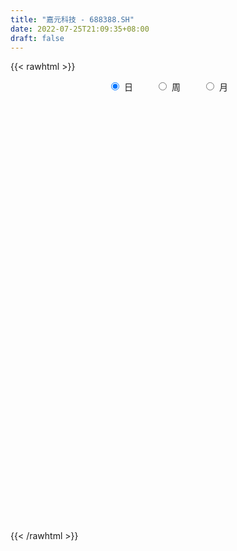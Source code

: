 ```yaml
---
title: "嘉元科技 - 688388.SH"
date: 2022-07-25T21:09:35+08:00
draft: false
---
```

{{< rawhtml >}}
    <div style="text-align: center">
        <label style="padding: 1rem;"><input style="margin-right: .5rem" type="radio" name="period" value="D" checked onclick="period_change(this)">日</label>
        <label style="padding: 1rem;"><input style="margin-right: .5rem" type="radio" name="period" value="W" onclick="period_change(this)">周</label>
        <label style="padding: 1rem;"><input style="margin-right: .5rem" type="radio" name="period" value="M" onclick="period_change(this)">月</label>
    </div>
    <div id="chart" style="height: 700px;"></div> 
    <script type="text/javascript">
        const D_v = [39361.08,65139.5,55563.34,34998.67,30542.73,52193.94,55466.53,33479.34,21598.64,22374.76,39537.9,29133.71,143620.43,72510.45,75821.01,32348.85,43080.06,49865.29,39565.42,35496.09,69505.57,42480.93,50038.88,76837.21,76340.82,42041.96,29733.45,42353.41,29624.84,31911.15,33880.09,43550.3,25407.52,28286.39,11893.88,14499.86,41205.84,19543.61,23544.76,24288.41,13873.17,51094.26,24906.3,26796.36,15778.4,18412.29,10771.87,16047.07,19395.87,17313.05,25339.5,33441.05,20455.1,25782.08,31589.84,21495.94,31027.07,22378.05,15532.29,17428.89,19634.17,14806.73,13762.8,60722.17,65047.19,24062.21,33047.36,30495.76,26846.99,23145.32,27458.49,42127.56,37731.8,29698.43,36897.33,30289.31,25961.93,37892.36,73488.43,73274.27,41538.86,33204.89,63304.05,68922.62,51484.72,25870.18,50469.38,47084.44,34349.16,52233.56,46258.42,26363.78,18688.09,27986.76,44404.88,25332.98,21499.61,37334.48,28545.6,33762.54,21518.52,34814.43,33300.99,29715.48,29733.23,37623.27,34037.58,40415.31,56241.47,50934.57,47287.36,33197.43,32594.19,72608.94,73557.43,49076.78,48899.13,40198.5,57929.76,51486.23,72360.06,59788.79,47394.3,50294.45,52377.44,41450.12,42696.05,53398.39,59831.25,43923.1,61643.59,51725.63,53321.08,43887.32,36851.31,37346.76,50112.65,47177.54,46178.75,34626.16,29761.33,31541.2,37330.6,29757.61,37707.27,25513.01,50527.93,43589.67,32019.51,33332.87,18891.95,27164.97,31490.62,29608.42,19477.69,30201.88,20176.44,19898.49,20321.7,23925.2,28074.98,25850.7,16743.46,15242.14,21181.98,15189.83,15889.55,11731.58,15995.42,16966.38,24339.27,23580.96,17292.04,14219.45,13084.13,16094.32,9199.97,18963.39,15877.19,12561.77,15530.25,24745.74,23284.11,22755.82,19179.09,15561.94,13205.56,18474.16,15908.9,15155.8,15826.35,46934.65,31348.15,42564.6,40185.6,28604.58,18428.38,48931.77,29019.33,18472.71,13502.02,17901.0,21995.53,20365.02,29494.19,35294.97,25378.09,20171.33,18624.07,35623.54,26619.47,41057.21,32885.42,26735.91,46497.76,18150.69,20198.15,18178.33,72647.46,78640.54,49646.66,40133.75,39703.26,82256.61,59587.82,63879.98,37643.1,36603.1,44641.62,48995.31,48791.48,45977.69,50974.51,44059.67,29734.69,40455.13,37339.12,42938.98,48721.85,47661.02,71131.84,89623.23,118146.11,122130.71,92810.59,83928.27,93949.54,74270.12,75776.5,53393.52,53149.65,49865.22,57047.25,131492.41,53272.37,61426.43,69116.48,46206.65,58166.96,63219.92,62740.17,63885.49,63128.42,58584.08,49027.47,105964.4,94159.6,70318.27,75868.23,62143.41,109602.81,76698.04,65841.24,70759.91,49135.0,32252.72,62475.92,65041.12,47095.59,51996.9,33107.02,36731.19,37708.63,59775.17,44516.39,46150.16,49904.09,38874.71,64281.75,87676.17,63415.23,52821.67,45499.38,50966.2,74930.95,59613.48,64787.89,38287.49,95324.57,61087.12,44265.22,59855.48,41795.25,37632.28,52021.7,56997.24,50255.29,79397.14,44899.88,27726.56,32877.82,55955.31,36475.75,54638.8,43010.52,26074.67,48720.57,37689.81,47835.75,52421.61,44282.65,43827.26,84937.98,43472.58,91056.67,109176.85,75033.91,63070.85,60845.86,42950.11,35518.27,49001.55,49221.53,61648.99,61460.76,56925.95,56655.16,41925.05,49938.22,25764.73,41392.46,64544.71,43060.97,52341.15,49238.88,33601.03,40956.48,43780.0,47964.82,84258.43,50967.93,48484.81,53705.43,41591.97,29941.49,36651.27,54924.39,30961.66,28548.05,31059.53,76590.16,46597.98,34386.08,30709.66,20489.29,26118.41,44715.27,42989.64,37170.91,42266.44,36482.9,36980.55,80492.51,73774.45,39022.96,47371.29,22399.32,32777.17,70253.58,42483.12,56875.83,30849.29,31389.08,27241.94,26379.89,30165.85,29618.97,28998.06,39948.96,27140.95,27567.33,42119.98,25270.11,36669.43,21657.61,24105.93,30680.36,31006.84,28624.36,36814.57,32993.51,27445.81,33033.03,60181.45,46114.71,39282.02,41397.33,37478.82,39465.12,33968.3,32522.51,36864.67,52172.54,51706.1,37695.09,33585.31,27035.74,19599.8,24947.17,30207.46,31672.52,38806.23,51030.26,34516.91,37355.38,32516.06,28555.78,35222.41,35894.37,26665.18,29716.72,33867.32,42174.75,38375.11,21685.0,22327.69,23207.68,17561.2,48994.02,45220.74,46745.38,41319.95,48367.66,49377.32,35299.49,34540.52,36279.25,65742.48,53691.93,34662.9,27996.51,34302.1,40579.48,32999.81,33327.31,23973.1,43543.01,28254.29,30022.91,28868.07,27422.94,41847.29,35000.54,68569.25,100551.35,68884.42,59211.34,37632.2,53335.32,57144.07,44288.33,42728.68,33254.3,68090.56,92863.82,56113.15,54578.45,57589.2,90517.77,61503.45,45383.12,63324.73,55955.9,41314.14,57223.85,46180.46,43925.75,69320.18,71466.89,47948.42,63789.53,41984.7,59056.13,42213.4,38302.95,38444.9,29419.34,97960.39,49759.41,41694.93]
const D_histogram = [0.0,0.1276353276,0.4527326889,0.7431225566,0.7772237629,0.6835051779,0.5781206777,0.2277620376,-0.1823513644,-0.6418268174,-1.0818032433,-1.3091677181,-1.3653941024,-1.387428861,-1.7085475503,-1.7783928574,-1.6243179022,-1.2889582382,-1.0684043156,-0.8778809682,-0.4601725818,-0.2214983483,-0.0330176216,0.2769326129,0.6231639339,0.8302518119,0.7350770807,0.8277353391,0.9394823653,0.9830806672,0.9424242891,0.9102069661,0.7858905698,0.4668987124,0.2936257431,0.1735136782,-0.121804512,-0.390564438,-0.4828330468,-0.5255515172,-0.5714281313,-0.2103347153,-0.0510374373,-0.0800632088,-0.0397127583,0.0261422243,0.0680950746,-0.0693847748,-0.1868818803,-0.0759469177,-0.0061669146,0.185421893,0.2922823969,0.3767831117,0.3813539312,0.2785579039,0.0787587265,0.057559563,0.0025029066,0.0101539189,-0.1124321476,-0.080860459,-0.0173159061,0.1886977726,0.5270236955,0.7264034014,0.7959543977,0.7773948015,0.686217685,0.5910315382,0.5193115258,0.546562307,0.6255136877,0.5692087023,0.4036166634,0.2640783238,0.2892580942,0.2191423374,-0.1647118808,-0.5268788464,-0.5904231032,-0.5438062525,-0.183648836,0.0769614213,0.2913347186,0.392711812,0.5300129143,0.7216300603,0.8028610813,0.6882006858,0.6970704302,0.6651645938,0.5702055037,0.6404297954,0.7873488826,0.8611616014,0.6739985813,0.2957983479,-0.0151481569,-0.3148315436,-0.4391419231,-0.5462081825,-0.7306969715,-0.7813447498,-0.7436676924,-0.5953890962,-0.4773773842,-0.3170643278,-0.1934401973,-0.010145114,0.2852043744,0.40427288,0.5416203171,1.150411845,1.6914985477,1.745667143,1.7724533465,1.6668664589,1.9261320656,2.237831165,1.7613189824,1.5099016344,1.3020940343,1.7364520443,1.6288815221,1.6730486504,1.5675154055,1.3733032925,0.5223775306,-0.0349581194,-0.9801434359,-1.8741361658,-2.3485871741,-2.279687906,-2.3893952915,-2.0618700036,-2.0062814142,-1.9605728207,-1.9451496374,-1.9042405769,-1.6543470186,-1.6318778886,-1.6811275731,-1.6144770951,-1.3901193561,-1.215267285,-1.4275613999,-1.769849532,-1.9291311186,-1.7561063631,-1.4704872348,-1.0997519815,-0.4826354736,0.1121535149,0.4221963653,0.2627728456,0.1091401322,0.1743493198,0.3078146034,0.4023349532,0.3191546538,-0.0128089761,-0.1022824486,-0.1994938913,-0.4944776067,-0.6626197769,-0.5877731956,-0.5527483615,-0.4060512841,-0.2644097386,0.1576110272,0.4527262591,0.4762987025,0.412229592,0.3849922369,0.2301428013,0.1764855526,0.2952396604,0.3147722042,0.3507834928,0.4652736683,0.7322952311,0.8629118718,1.0096232172,1.1060144708,1.0356569186,0.9667732014,0.7304657964,0.5454474863,0.4916530502,0.4516071824,0.65801215,0.7417245896,0.3569981554,-0.0620279494,-0.2730376007,-0.443452872,-0.1419673828,0.0575477594,0.1570327216,0.125706319,0.0437398607,0.1231306068,0.0305421241,-0.4069245235,-0.9179930811,-1.2874045568,-1.5616831184,-1.6154451185,-1.5110896815,-1.4570745069,-1.1871478717,-1.0166981895,-1.0026469267,-0.6147383362,-0.2896819261,-0.112935408,0.0154522388,0.5892255089,1.46242906,1.9911020503,2.2052075533,2.2122801377,2.2922210929,2.2412171797,2.080816193,1.930817967,1.7154975768,1.2560137136,1.0406031497,0.2302159411,-0.2595556264,-0.1506865032,0.0829755238,0.1628844943,0.1048495756,-0.1332072599,-0.3679307908,-0.5178606334,-0.7281334701,-0.401950272,-0.2432767118,0.4701743625,0.976592428,0.8764730908,0.9986864852,1.2030694673,1.335732241,1.7261499245,1.7482869095,1.1936612058,0.9184497257,0.1567888457,-0.8338228572,-1.5733202223,-1.5106336501,-1.7044270203,-1.8202951703,-2.0123919284,-2.3658841278,-2.5706983595,-2.403437681,-2.319602547,-1.9916890775,-1.8999665559,-1.1762717543,-0.6328990762,-0.0994027661,-0.0931475126,0.096259846,0.9953064064,1.5941305241,1.9123204377,1.7891540105,1.4421486775,1.070581008,1.3758471457,1.6675573372,1.6630059289,1.8514795611,1.7754187501,1.7274992678,1.5030635787,0.8259714803,0.5037662974,0.024070185,0.1255226419,-0.23890085,0.2092221087,0.6487165175,0.2765187574,0.1936627256,-0.0032423062,-0.2753414507,-0.1827334937,0.0568082602,-0.4845034889,-0.6650631916,0.3876642833,1.0117959236,1.4490542235,1.1386061672,0.7592862048,0.2975167809,0.9154728909,1.4985938065,1.7763698712,0.7694620536,0.5087225553,0.2514578689,0.02332413,0.5133095077,0.5911690367,0.8647743284,1.2370973152,1.2788148094,2.001022725,2.4500068481,3.0202600662,2.5499501323,2.0021297973,1.4426453656,0.1245919767,-0.6696456339,-1.8371562936,-3.3761773512,-4.1304957255,-4.0083398975,-3.9435535022,-3.9550819274,-3.6946703867,-3.7987290555,-3.8912030615,-3.6729673525,-3.3147459621,-2.4722129675,-1.4476181034,-0.9368717854,-0.4390682453,-0.3203636842,0.1212991437,1.0769995309,1.4771722153,1.429501567,1.5260360625,1.2455679029,0.6589788764,0.0188954461,-0.0493998079,0.1467424064,0.1291462512,-0.3485353428,-1.204264307,-1.879838277,-2.2419748386,-2.4614187435,-2.9093547073,-2.9681475016,-2.8765704876,-2.8651256753,-3.1883463001,-3.0314998583,-2.504231821,-2.1387802948,-1.7505507525,-1.229750895,-0.7333198334,-0.8649138737,-0.5816368626,-0.7780959091,-0.6683914498,-0.4986524539,0.3608282016,1.1325825279,1.7578122445,2.4343870018,2.6209430234,2.2229591389,1.4565244192,1.1680099147,1.0945059694,0.8667547047,0.7928803893,0.6528690709,0.304948272,0.0982516849,-0.4905020461,-0.5662389719,-0.9992914312,-1.184599785,-1.3164464387,-0.768610159,-0.538400814,-0.0573511754,0.049121347,-0.1027461792,-0.2838964726,0.085785353,0.2469893791,0.7567151672,1.050561927,1.1836433985,0.8986850488,0.201862098,-0.4764484873,-1.0860901438,-1.6214484871,-1.9508521831,-1.8027067847,-1.6320397598,-1.6267057367,-1.6169102943,-1.1691011643,-0.6098772076,-0.3878229293,0.0812032303,0.2507614982,0.491831397,0.5527286678,0.448381862,0.2181079306,0.1751120229,0.7491309309,0.8395202287,1.0572790606,0.9268689801,0.6250768187,0.4019309721,0.0097552908,-0.1851165024,-0.5366931687,-0.7383687149,-0.8210705534,-0.4573200102,-0.3059330852,-0.3063774109,-0.3738234392,-0.4769626553,-0.8761393916,-1.2503203757,-1.0585975083,-0.8688973629,-0.4950615014,-0.2444526287,0.0178098659,0.1351034689,0.4014129088,0.9498256538,1.3397314818,1.6521057594,1.7764050729,1.8922350885,2.0593804721,2.1373817004,2.1205543186,2.021193849,1.5771439157,1.2698607107,1.0225854903,0.7993032964,0.6922017736,0.6555750492,0.6960934169,1.0314194985,1.4173625646,1.5837400869,1.5057165889,1.1947552978,1.215963719,1.2142955899,0.9824577057,0.7222053054,0.5161286496,0.5955037641,0.8099856716,0.7348523051,0.6272380606,0.6343033559,0.792479918,0.8214828221,0.7386878787,0.2547104572,-0.0455824314,-0.3623184758,-0.3381647661,-0.3950428242,-0.4835117609,-0.2471697445,-0.3851312826,-0.6717315234,-1.0662112086,-1.1273976817,-0.8851988103,-0.8732322022,-0.8025439353,-0.8417926029,-0.7889800626,-0.6085980093,-0.5369306527,-0.6399595015]
const D_fast = [0.0,0.1595441595,0.597824693,1.0739951999,1.3024023469,1.3795600564,1.4187057256,1.1252875949,0.6695863518,0.0496541944,-0.6607730422,-1.2154294465,-1.6130043565,-1.9818963303,-2.7301519072,-3.2445954286,-3.496599949,-3.4834798445,-3.5300270009,-3.5589738955,-3.2563086545,-3.0730090082,-2.8927826868,-2.513599299,-2.0115769947,-1.5969261637,-1.5083316247,-1.2087395315,-0.8621219139,-0.5727534453,-0.3778037512,-0.1824693326,-0.1103130864,-0.3125802658,-0.4124467993,-0.4891804446,-0.8149497628,-1.1813507983,-1.3943276688,-1.5684340185,-1.7571676654,-1.4486579282,-1.3021200096,-1.3511615832,-1.3207393223,-1.2483487837,-1.1893721648,-1.3441982079,-1.5084157834,-1.4164675502,-1.3482292758,-1.110284995,-0.9303538918,-0.7516573991,-0.6517480968,-0.6849046481,-0.8650141438,-0.8718234166,-0.9262543464,-0.9160648544,-1.0667589578,-1.055402384,-0.9961868075,-0.7429986857,-0.2729168389,0.1080637173,0.376603313,0.5523924172,0.632769722,0.6853414597,0.7434493287,0.9073406867,1.1426704893,1.2286676795,1.1639798065,1.0904610478,1.1879553418,1.1726251693,0.747592981,0.2537063037,0.0425562711,-0.0467784413,0.2674667662,0.5473173788,0.8345243558,1.0340794021,1.303883733,1.6759083941,1.9578546854,2.0152444613,2.1983818133,2.3327671253,2.3803594112,2.6106911518,2.9544474596,3.2435505788,3.224887204,2.9206365576,2.6059030135,2.2275117409,1.9934158807,1.7497975756,1.3826345437,1.136650578,0.9884107123,0.9878420345,0.9865094005,1.0675563749,1.1428204561,1.3235792609,1.6902298429,1.9103665684,2.1831190849,3.079513574,4.0434749136,4.5340602946,5.0039598348,5.3150895619,6.055888185,6.9270450756,6.8908626386,7.0169206992,7.1346366077,8.0031076288,8.3027574871,8.765186778,9.0515323845,9.2006460946,8.4803147154,7.9142395355,6.72401836,5.3614915887,4.2998937869,3.7988710784,3.0918148701,2.9038726571,2.4578908929,2.0134562812,1.5425920551,1.1074409714,0.9437477751,0.558247433,0.0887158551,-0.2482529407,-0.3714250406,-0.5003897908,-1.0695742556,-1.8543247707,-2.495889137,-2.7618909723,-2.8438936526,-2.7480963948,-2.2516387552,-1.628811388,-1.2132194462,-1.3069497546,-1.4332974349,-1.3245009174,-1.1140819829,-0.9189778949,-0.9223695308,-1.2575354047,-1.3725794894,-1.5196644048,-1.938267522,-2.2720646364,-2.344161354,-2.4473236103,-2.4021393539,-2.3266002431,-1.8651767204,-1.4568799238,-1.3142328048,-1.2752445172,-1.2062338131,-1.3035475484,-1.3130834089,-1.1205193861,-1.0222937912,-0.8985866295,-0.6677780369,-0.2176826662,0.1286619423,0.5277790921,0.9006739634,1.0892306408,1.262040224,1.2083492682,1.1596928296,1.228811656,1.3016675838,1.6725755889,1.941719176,1.6462422806,1.2117091885,0.9324401369,0.6511616477,0.9171552912,1.1310573732,1.2698005159,1.269900693,1.1988691999,1.3090425976,1.224089646,0.6848918675,-0.0556749604,-0.7469375752,-1.4116369165,-1.8692601962,-2.1426771795,-2.4529306316,-2.4797909644,-2.5635158295,-2.8001262984,-2.565902292,-2.3132663635,-2.1647536974,-2.0325029909,-1.3114233435,-0.0726125275,0.9538359754,1.7192433668,2.2793859855,2.9323822141,3.4416825958,3.8014856573,4.1341919231,4.347745927,4.2022654922,4.2470057158,3.4941724924,2.9395120184,3.0107095157,3.2651154237,3.3857455178,3.3539229929,3.0825643425,2.7558581139,2.476463113,2.0841569087,2.3098525389,2.4077069211,3.238701586,3.9892677585,4.1082666941,4.4801517098,4.9853020587,5.4518978927,6.2738530573,6.7330617696,6.4768513674,6.4312523187,5.7087886501,4.5097212329,3.3768938122,3.0619219719,2.4420218466,1.8710799041,1.1758851638,0.2309219324,-0.6165668891,-1.0501656309,-1.5462311336,-1.7162399334,-2.0995090508,-1.6698821878,-1.2847342787,-0.7760886602,-0.7931202849,-0.5796479648,0.5682251973,1.5655819459,2.361851969,2.6859740444,2.6995058808,2.5955834633,3.2448113874,3.9534109132,4.3646109872,5.0159545096,5.3837483861,5.7677037208,5.9190339264,5.448434698,5.2521710894,4.7784925233,4.9113256407,4.4871769363,4.9876054221,5.5892789603,5.2862108896,5.2517705391,5.0540549308,4.7131204236,4.7600450072,5.0137888261,4.3513512048,4.0045257042,5.1541692499,6.0312498712,6.8307717269,6.8049752124,6.6154768012,6.2280865725,7.0749109053,8.0326802725,8.754548805,7.9400065007,7.8064476413,7.6120474221,7.3897447157,8.0080574703,8.2337092585,8.7235081323,9.4051054479,9.7665266444,10.9889902412,12.0504760764,13.3757943111,13.5429719102,13.4956840245,13.2968609343,12.0099555396,11.0483065205,9.4215067874,7.038441392,5.2514990863,4.3715699399,3.4504679597,2.4501690527,1.7869129967,0.733172064,-0.3321027074,-1.0321088365,-1.5025739366,-1.2780941839,-0.6154038456,-0.338875474,0.0491610048,0.0877746448,0.5597622586,1.7847125286,2.5541782668,2.8638830103,3.3419265214,3.3728503376,2.9510060302,2.3156464613,2.2350012554,2.4678290712,2.4825194788,1.9177040491,0.7609090082,-0.3846245311,-1.3072548023,-2.142053393,-3.3173280337,-4.1181577034,-4.7457233113,-5.4505599178,-6.5708671177,-7.1718956404,-7.2706855583,-7.4399291059,-7.4893372516,-7.275975118,-6.9628740147,-7.3106965234,-7.172828728,-7.5638117517,-7.6212051549,-7.5761292725,-6.6264415666,-5.5715416082,-4.5068588305,-3.2216873229,-2.3798955453,-2.2221396451,-2.62444326,-2.6209552859,-2.4208327388,-2.4318953273,-2.3075495454,-2.2843435961,-2.556027327,-2.7381609928,-3.4495402353,-3.6668369041,-4.3497122213,-4.8311705213,-5.2921287846,-4.9364450447,-4.8408359032,-4.3741240584,-4.2553711993,-4.4329252704,-4.6850496819,-4.293921518,-4.0709701472,-3.3720655672,-2.8155783257,-2.3865860046,-2.446873092,-3.0932305184,-3.8906532255,-4.771817418,-5.7125378831,-6.5296546248,-6.8321859226,-7.0695288376,-7.4708712487,-7.8653033799,-7.709769541,-7.3030148861,-7.1779163402,-6.688589373,-6.4563407306,-6.0923129825,-5.8932335447,-5.885484885,-6.0612318338,-6.0604497358,-5.299148095,-4.9988787401,-4.516800143,-4.4154929784,-4.5610159352,-4.6836790389,-5.0734158974,-5.3145668162,-5.8003167746,-6.1865844996,-6.4745539765,-6.2251334358,-6.1502297822,-6.2272684606,-6.3881703487,-6.6105502285,-7.2287618127,-7.9155228908,-7.9884494005,-8.0159735958,-7.7659031096,-7.576407394,-7.3096924329,-7.1586229628,-6.7919602957,-6.0060911372,-5.2812524388,-4.5558517213,-3.9874511396,-3.3985623518,-2.7165718502,-2.1042251969,-1.5909139989,-1.1849760063,-1.2347399607,-1.2245579881,-1.2161868359,-1.2396432057,-1.1736942851,-1.0464272472,-0.8318855253,-0.238704569,0.5015791382,1.0638916822,1.3622973314,1.3500248647,1.6752242158,1.9771299841,1.9909065263,1.9112054523,1.834160959,2.0624120145,2.4793903399,2.5879700497,2.6371653203,2.8028064546,3.1591029963,3.3934766058,3.4953536321,3.0750538249,2.7633653284,2.3560496651,2.2956621833,2.1400234192,1.9306765422,2.1052261225,1.8709817637,1.416448642,0.7554161548,0.4123802613,0.43327943,0.2269379876,0.0969902707,-0.1527065476,-0.297139023,-0.2689064721,-0.3314717786,-0.5944905028]
const D_slow = [0.0,0.0319088319,0.1450920041,0.3308726433,0.525178584,0.6960548785,0.8405850479,0.8975255573,0.8519377162,0.6914810119,0.421030201,0.0937382715,-0.2476102541,-0.5944674693,-1.0216043569,-1.4662025712,-1.8722820468,-2.1945216063,-2.4616226853,-2.6810929273,-2.7961360728,-2.8515106598,-2.8597650652,-2.790531912,-2.6347409285,-2.4271779756,-2.2434087054,-2.0364748706,-1.8016042793,-1.5558341125,-1.3202280402,-1.0926762987,-0.8962036562,-0.7794789781,-0.7060725424,-0.6626941228,-0.6931452508,-0.7907863603,-0.911494622,-1.0428825013,-1.1857395341,-1.2383232129,-1.2510825723,-1.2710983745,-1.281026564,-1.274491008,-1.2574672393,-1.274813433,-1.3215339031,-1.3405206325,-1.3420623612,-1.2957068879,-1.2226362887,-1.1284405108,-1.033102028,-0.963462552,-0.9437728704,-0.9293829796,-0.928757253,-0.9262187733,-0.9543268102,-0.9745419249,-0.9788709015,-0.9316964583,-0.7999405344,-0.6183396841,-0.4193510847,-0.2250023843,-0.053447963,0.0943099215,0.224137803,0.3607783797,0.5171568016,0.6594589772,0.7603631431,0.826382724,0.8986972476,0.9534828319,0.9123048617,0.7805851501,0.6329793743,0.4970278112,0.4511156022,0.4703559575,0.5431896372,0.6413675902,0.7738708187,0.9542783338,1.1549936041,1.3270437756,1.5013113831,1.6676025316,1.8101539075,1.9702613563,2.167098577,2.3823889773,2.5508886227,2.6248382097,2.6210511704,2.5423432845,2.4325578037,2.2960057581,2.1133315152,1.9179953278,1.7320784047,1.5832311307,1.4638867846,1.3846207027,1.3362606534,1.3337243749,1.4050254685,1.5060936885,1.6414987677,1.929101729,2.3519763659,2.7883931516,3.2315064883,3.648223103,4.1297561194,4.6892139106,5.1295436562,5.5070190648,5.8325425734,6.2666555845,6.673875965,7.0921381276,7.484016979,7.8273428021,7.9579371848,7.9491976549,7.7041617959,7.2356277545,6.648480961,6.0785589845,5.4812101616,4.9657426607,4.4641723071,3.9740291019,3.4877416926,3.0116815483,2.5980947937,2.1901253216,1.7698434283,1.3662241545,1.0186943155,0.7148774942,0.3579871443,-0.0844752387,-0.5667580184,-1.0057846092,-1.3734064179,-1.6483444132,-1.7690032816,-1.7409649029,-1.6354158116,-1.5697226002,-1.5424375671,-1.4988502372,-1.4218965863,-1.321312848,-1.2415241846,-1.2447264286,-1.2702970408,-1.3201705136,-1.4437899153,-1.6094448595,-1.7563881584,-1.8945752488,-1.9960880698,-2.0621905045,-2.0227877477,-1.9096061829,-1.7905315073,-1.6874741093,-1.59122605,-1.5336903497,-1.4895689615,-1.4157590465,-1.3370659954,-1.2493701222,-1.1330517051,-0.9499778974,-0.7342499294,-0.4818441251,-0.2053405074,0.0535737222,0.2952670226,0.4778834717,0.6142453433,0.7371586058,0.8500604014,1.0145634389,1.1999945863,1.2892441252,1.2737371378,1.2054777377,1.0946145197,1.059122674,1.0735096138,1.1127677942,1.144194374,1.1551293392,1.1859119909,1.1935475219,1.091816391,0.8623181207,0.5404669815,0.1500462019,-0.2538150777,-0.6315874981,-0.9958561248,-1.2926430927,-1.5468176401,-1.7974793717,-1.9511639558,-2.0235844373,-2.0518182893,-2.0479552296,-1.9006488524,-1.5350415874,-1.0372660749,-0.4859641865,0.0671058479,0.6401611211,1.2004654161,1.7206694643,2.2033739561,2.6322483503,2.9462517787,3.2064025661,3.2639565514,3.1990676448,3.161396019,3.1821398999,3.2228610235,3.2490734174,3.2157716024,3.1237889047,2.9943237464,2.8122903788,2.7118028109,2.6509836329,2.7685272235,3.0126753305,3.2317936032,3.4814652245,3.7822325914,4.1161656516,4.5477031328,4.9847748601,5.2831901616,5.512802593,5.5519998044,5.3435440901,4.9502140345,4.572555622,4.1464488669,3.6913750744,3.1882770923,2.5968060603,1.9541314704,1.3532720502,0.7733714134,0.275449144,-0.1995424949,-0.4936104335,-0.6518352026,-0.6766858941,-0.6999727722,-0.6759078108,-0.4270812091,-0.0285485781,0.4495315313,0.8968200339,1.2573572033,1.5250024553,1.8689642417,2.285853576,2.7016050582,3.1644749485,3.608329636,4.040204453,4.4159703477,4.6224632177,4.7484047921,4.7544223383,4.7858029988,4.7260777863,4.7783833135,4.9405624428,5.0096921322,5.0581078136,5.057297237,4.9884618743,4.9427785009,4.9569805659,4.8358546937,4.6695888958,4.7665049666,5.0194539475,5.3817175034,5.6663690452,5.8561905964,5.9305697916,6.1594380144,6.534086466,6.9781789338,7.1705444472,7.297725086,7.3605895532,7.3664205857,7.4947479626,7.6425402218,7.8587338039,8.1680081327,8.487711835,8.9879675163,9.6004692283,10.3555342449,10.993021778,11.4935542273,11.8542155687,11.8853635629,11.7179521544,11.258663081,10.4146187432,9.3819948118,8.3799098374,7.3940214619,6.4052509801,5.4815833834,4.5319011195,3.5591003541,2.640858516,1.8121720255,1.1941187836,0.8322142578,0.5979963114,0.4882292501,0.408138329,0.438463115,0.7077129977,1.0770060515,1.4343814433,1.8158904589,2.1272824346,2.2920271537,2.2967510152,2.2844010633,2.3210866649,2.3533732277,2.266239392,1.9651733152,1.4952137459,0.9347200363,0.3193653504,-0.4079733264,-1.1500102018,-1.8691528237,-2.5854342425,-3.3825208176,-4.1403957821,-4.7664537374,-5.3011488111,-5.7387864992,-6.0462242229,-6.2295541813,-6.4457826497,-6.5911918654,-6.7857158426,-6.9528137051,-7.0774768186,-6.9872697682,-6.7041241362,-6.2646710751,-5.6560743246,-5.0008385688,-4.445098784,-4.0809676792,-3.7889652006,-3.5153387082,-3.298650032,-3.1004299347,-2.937212667,-2.860975599,-2.8364126778,-2.9590381893,-3.1005979322,-3.35042079,-3.6465707363,-3.975682346,-4.1678348857,-4.3024350892,-4.3167728831,-4.3044925463,-4.3301790911,-4.4011532093,-4.379706871,-4.3179595262,-4.1287807344,-3.8661402527,-3.5702294031,-3.3455581409,-3.2950926164,-3.4142047382,-3.6857272742,-4.0910893959,-4.5788024417,-5.0294791379,-5.4374890778,-5.844165512,-6.2483930856,-6.5406683766,-6.6931376785,-6.7900934109,-6.7697926033,-6.7071022288,-6.5841443795,-6.4459622125,-6.333866747,-6.2793397644,-6.2355617587,-6.0482790259,-5.8383989688,-5.5740792036,-5.3423619586,-5.1860927539,-5.0856100109,-5.0831711882,-5.1294503138,-5.263623606,-5.4482157847,-5.653483423,-5.7678134256,-5.8442966969,-5.9208910496,-6.0143469094,-6.1335875733,-6.3526224211,-6.6652025151,-6.9298518921,-7.1470762329,-7.2708416082,-7.3319547654,-7.3275022989,-7.2937264317,-7.1933732045,-6.955916791,-6.6209839206,-6.2079574807,-5.7638562125,-5.2907974404,-4.7759523223,-4.2416068972,-3.7114683176,-3.2061698553,-2.8118838764,-2.4944186987,-2.2387723262,-2.0389465021,-1.8658960587,-1.7020022964,-1.5279789422,-1.2701240675,-0.9157834264,-0.5198484047,-0.1434192575,0.155269567,0.4592604967,0.7628343942,1.0084488206,1.189000147,1.3180323094,1.4669082504,1.6694046683,1.8531177446,2.0099272597,2.1685030987,2.3666230782,2.5719937837,2.7566657534,2.8203433677,2.8089477599,2.7183681409,2.6338269494,2.5350662433,2.4141883031,2.352395867,2.2561130463,2.0881801655,1.8216273633,1.5397779429,1.3184782403,1.1001701898,0.899534206,0.6890860552,0.4918410396,0.3396915373,0.2054588741,0.0454689987]
const D_data = [['2020-07-06', 58.1, 61.25, 57.2, 61.59],['2020-07-07', 64.0, 63.25, 63.0, 68.01],['2020-07-08', 64.34, 67.2, 64.0, 68.55],['2020-07-09', 67.44, 68.95, 66.16, 69.8],['2020-07-10', 67.55, 67.29, 67.09, 69.36],['2020-07-13', 63.96, 66.2, 62.8, 66.88],['2020-07-14', 66.39, 66.13, 63.3, 69.88],['2020-07-15', 65.1, 62.27, 62.0, 66.43],['2020-07-16', 62.99, 59.6, 59.58, 62.99],['2020-07-17', 59.61, 56.4, 56.3, 60.4],['2020-07-20', 57.0, 53.59, 52.43, 57.88],['2020-07-21', 53.56, 53.52, 53.05, 54.36],['2020-07-22', 50.01, 53.81, 49.77, 54.26],['2020-07-23', 52.0, 52.86, 50.71, 53.5],['2020-07-24', 49.1, 46.82, 46.76, 51.0],['2020-07-27', 47.52, 47.33, 46.46, 48.45],['2020-07-28', 48.18, 48.76, 47.5, 48.99],['2020-07-29', 48.69, 50.9, 48.27, 50.9],['2020-07-30', 50.8, 49.69, 49.3, 51.5],['2020-07-31', 49.96, 49.28, 48.98, 50.26],['2020-08-03', 49.61, 52.85, 49.49, 53.5],['2020-08-04', 53.0, 51.71, 51.28, 54.19],['2020-08-05', 50.01, 51.73, 49.98, 52.95],['2020-08-06', 51.9, 54.3, 51.88, 54.52],['2020-08-07', 55.17, 56.51, 54.52, 58.88],['2020-08-10', 56.31, 56.49, 54.39, 58.6],['2020-08-11', 56.78, 53.3, 53.3, 56.78],['2020-08-12', 54.5, 55.97, 53.76, 56.25],['2020-08-13', 56.0, 57.2, 55.98, 58.14],['2020-08-14', 56.8, 57.3, 54.68, 57.46],['2020-08-17', 57.48, 56.82, 55.61, 57.99],['2020-08-18', 56.88, 57.3, 56.0, 58.12],['2020-08-19', 57.6, 56.26, 55.9, 58.39],['2020-08-20', 55.6, 53.0, 52.83, 55.9],['2020-08-21', 53.51, 53.69, 52.89, 54.5],['2020-08-24', 53.79, 53.65, 53.3, 54.5],['2020-08-25', 53.6, 50.25, 49.88, 54.18],['2020-08-26', 49.5, 48.74, 48.14, 50.78],['2020-08-27', 49.0, 49.5, 47.58, 49.55],['2020-08-28', 48.97, 49.21, 47.72, 49.35],['2020-08-31', 49.01, 48.33, 48.33, 49.93],['2020-09-01', 49.0, 53.8, 48.37, 54.59],['2020-09-02', 53.8, 52.4, 52.0, 54.51],['2020-09-03', 52.55, 50.16, 49.88, 53.12],['2020-09-04', 50.1, 50.83, 49.5, 51.36],['2020-09-07', 51.02, 51.25, 50.48, 52.85],['2020-09-08', 50.93, 51.1, 50.93, 52.42],['2020-09-09', 50.92, 48.41, 48.18, 51.16],['2020-09-10', 48.68, 47.68, 46.76, 49.6],['2020-09-11', 47.6, 50.23, 47.18, 50.48],['2020-09-14', 50.95, 49.98, 49.28, 51.75],['2020-09-15', 50.27, 52.1, 49.5, 52.68],['2020-09-16', 51.8, 51.86, 50.64, 52.88],['2020-09-17', 51.71, 52.2, 50.57, 53.1],['2020-09-18', 51.85, 51.59, 50.51, 52.9],['2020-09-21', 51.6, 50.1, 49.87, 51.62],['2020-09-22', 50.01, 48.07, 47.68, 50.34],['2020-09-23', 48.48, 49.63, 47.85, 50.68],['2020-09-24', 49.23, 48.89, 48.5, 50.22],['2020-09-25', 49.75, 49.42, 48.9, 51.0],['2020-09-28', 49.62, 47.3, 47.2, 49.9],['2020-09-29', 48.0, 48.77, 47.31, 49.48],['2020-09-30', 49.48, 49.25, 48.77, 50.0],['2020-10-09', 50.88, 51.7, 50.55, 53.17],['2020-10-12', 52.98, 55.0, 52.98, 56.88],['2020-10-13', 55.3, 55.12, 53.61, 55.5],['2020-10-14', 55.28, 54.76, 54.33, 56.35],['2020-10-15', 54.58, 54.38, 54.0, 55.9],['2020-10-16', 54.01, 53.74, 52.0, 54.64],['2020-10-19', 53.97, 53.7, 52.8, 54.82],['2020-10-20', 54.1, 54.01, 53.35, 55.7],['2020-10-21', 54.75, 55.6, 54.5, 56.65],['2020-10-22', 55.1, 57.07, 54.31, 57.79],['2020-10-23', 57.07, 56.0, 56.0, 58.21],['2020-10-26', 55.2, 54.52, 53.9, 56.78],['2020-10-27', 54.66, 54.4, 54.11, 55.97],['2020-10-28', 54.88, 56.5, 54.34, 56.9],['2020-10-29', 55.85, 55.52, 54.31, 56.86],['2020-10-30', 55.53, 50.51, 50.05, 56.25],['2020-11-02', 50.5, 48.6, 47.8, 50.97],['2020-11-03', 49.68, 50.84, 48.21, 51.9],['2020-11-04', 50.12, 51.8, 50.12, 52.5],['2020-11-05', 52.8, 56.61, 52.06, 57.57],['2020-11-06', 57.0, 57.07, 56.75, 59.66],['2020-11-09', 58.95, 58.0, 57.0, 59.35],['2020-11-10', 58.19, 57.8, 57.1, 58.6],['2020-11-11', 57.8, 59.37, 57.5, 61.61],['2020-11-12', 59.19, 61.57, 59.19, 62.51],['2020-11-13', 61.21, 61.69, 61.06, 63.0],['2020-11-16', 65.58, 59.92, 59.01, 65.58],['2020-11-17', 60.2, 61.94, 59.16, 63.48],['2020-11-18', 63.5, 62.14, 60.8, 63.5],['2020-11-19', 62.8, 61.75, 60.3, 62.8],['2020-11-20', 62.14, 64.51, 61.36, 64.88],['2020-11-23', 64.22, 66.93, 63.7, 68.2],['2020-11-24', 67.04, 67.6, 65.19, 68.17],['2020-11-25', 67.94, 64.99, 64.21, 67.94],['2020-11-26', 64.66, 61.82, 61.12, 66.65],['2020-11-27', 61.82, 61.28, 60.7, 62.79],['2020-11-30', 62.18, 60.0, 59.0, 62.18],['2020-12-01', 59.94, 61.1, 59.31, 62.0],['2020-12-02', 62.25, 60.63, 58.72, 64.86],['2020-12-03', 60.0, 58.67, 58.02, 60.78],['2020-12-04', 59.17, 59.39, 57.64, 59.68],['2020-12-07', 59.41, 60.11, 59.3, 61.38],['2020-12-08', 60.85, 61.7, 60.2, 63.29],['2020-12-09', 61.71, 61.83, 61.51, 63.94],['2020-12-10', 61.7, 63.0, 61.6, 63.85],['2020-12-11', 63.12, 63.3, 61.88, 65.21],['2020-12-14', 63.7, 64.99, 62.45, 65.55],['2020-12-15', 64.66, 68.0, 64.66, 68.19],['2020-12-16', 67.71, 67.4, 66.14, 68.63],['2020-12-17', 67.1, 68.93, 66.7, 69.26],['2020-12-18', 69.8, 77.8, 69.0, 80.19],['2020-12-21', 78.06, 81.52, 76.13, 82.91],['2020-12-22', 82.47, 78.78, 78.23, 82.88],['2020-12-23', 78.51, 80.5, 78.51, 83.64],['2020-12-24', 79.9, 80.5, 79.88, 83.5],['2020-12-25', 82.2, 87.49, 80.13, 88.99],['2020-12-28', 87.01, 92.0, 86.01, 95.0],['2020-12-29', 92.2, 83.98, 79.0, 92.2],['2020-12-30', 84.44, 86.9, 82.1, 89.6],['2020-12-31', 86.9, 88.14, 86.01, 91.5],['2021-01-04', 91.0, 98.89, 89.5, 99.91],['2021-01-05', 99.25, 95.26, 94.0, 100.33],['2021-01-06', 96.0, 99.3, 93.4, 100.1],['2021-01-07', 97.8, 99.6, 97.4, 105.83],['2021-01-08', 100.61, 99.95, 94.1, 102.5],['2021-01-11', 99.94, 90.77, 90.2, 99.94],['2021-01-12', 91.66, 91.96, 89.0, 94.88],['2021-01-13', 94.15, 83.73, 82.64, 94.15],['2021-01-14', 83.0, 79.3, 78.6, 83.49],['2021-01-15', 80.81, 80.14, 75.18, 82.7],['2021-01-18', 81.16, 84.9, 80.01, 88.0],['2021-01-19', 84.3, 81.5, 79.75, 87.11],['2021-01-20', 81.5, 86.53, 81.5, 87.36],['2021-01-21', 87.42, 83.2, 82.0, 87.91],['2021-01-22', 83.15, 82.36, 77.83, 83.68],['2021-01-25', 83.7, 81.11, 81.11, 86.98],['2021-01-26', 82.0, 80.5, 77.79, 82.32],['2021-01-27', 80.5, 82.88, 78.37, 83.99],['2021-01-28', 82.8, 79.79, 79.52, 84.1],['2021-01-29', 82.39, 77.77, 75.0, 82.69],['2021-02-01', 77.98, 78.17, 76.12, 79.85],['2021-02-02', 79.37, 79.9, 78.79, 83.15],['2021-02-03', 80.5, 79.44, 78.58, 81.81],['2021-02-04', 79.98, 73.5, 71.03, 79.98],['2021-02-05', 72.0, 69.1, 68.5, 73.95],['2021-02-08', 68.12, 68.5, 67.35, 70.97],['2021-02-09', 68.37, 71.11, 68.37, 72.8],['2021-02-10', 72.1, 72.3, 70.02, 72.98],['2021-02-18', 75.3, 73.9, 70.11, 76.09],['2021-02-19', 74.73, 78.79, 74.57, 79.64],['2021-02-22', 76.46, 81.4, 76.46, 82.83],['2021-02-23', 80.01, 80.26, 79.56, 82.2],['2021-02-24', 80.67, 74.83, 74.6, 81.47],['2021-02-25', 76.75, 73.98, 73.49, 76.75],['2021-02-26', 73.81, 76.38, 72.56, 76.88],['2021-03-01', 76.38, 77.76, 75.79, 81.28],['2021-03-02', 79.49, 77.98, 77.5, 80.4],['2021-03-03', 77.98, 75.89, 74.01, 78.69],['2021-03-04', 75.63, 71.59, 70.71, 76.79],['2021-03-05', 71.5, 73.26, 70.01, 74.43],['2021-03-08', 74.13, 72.35, 71.5, 75.0],['2021-03-09', 72.69, 68.33, 67.98, 72.69],['2021-03-10', 69.36, 67.98, 67.29, 71.5],['2021-03-11', 69.42, 70.03, 68.77, 70.85],['2021-03-12', 70.2, 69.11, 68.66, 71.0],['2021-03-15', 70.0, 70.34, 68.5, 71.4],['2021-03-16', 70.34, 70.5, 69.8, 73.15],['2021-03-17', 70.15, 75.21, 69.5, 75.8],['2021-03-18', 74.61, 75.53, 74.59, 79.79],['2021-03-19', 74.0, 73.1, 72.94, 76.76],['2021-03-22', 73.88, 72.0, 70.3, 73.88],['2021-03-23', 71.69, 72.3, 70.89, 73.1],['2021-03-24', 72.3, 70.23, 68.8, 72.76],['2021-03-25', 69.6, 70.88, 68.8, 71.16],['2021-03-26', 71.18, 73.2, 71.18, 74.5],['2021-03-29', 73.88, 72.38, 72.19, 76.33],['2021-03-30', 72.93, 72.82, 69.95, 73.59],['2021-03-31', 73.48, 74.37, 72.26, 75.2],['2021-04-01', 74.79, 77.65, 74.0, 77.88],['2021-04-02', 78.0, 77.54, 76.5, 79.18],['2021-04-06', 77.78, 79.16, 77.78, 79.67],['2021-04-07', 78.36, 79.99, 77.68, 80.29],['2021-04-08', 78.89, 78.82, 78.8, 81.27],['2021-04-09', 78.98, 79.29, 78.0, 79.79],['2021-04-12', 79.15, 77.1, 76.66, 80.3],['2021-04-13', 77.1, 77.19, 75.98, 79.38],['2021-04-14', 77.41, 78.7, 76.55, 79.25],['2021-04-15', 78.84, 79.11, 78.18, 79.65],['2021-04-16', 78.7, 83.23, 76.69, 84.56],['2021-04-19', 84.9, 83.2, 81.85, 84.9],['2021-04-20', 83.2, 77.13, 77.0, 83.7],['2021-04-21', 76.28, 74.82, 73.25, 76.28],['2021-04-22', 75.39, 75.76, 75.0, 77.33],['2021-04-23', 75.86, 75.11, 74.5, 76.8],['2021-04-26', 77.0, 81.3, 76.01, 82.32],['2021-04-27', 80.92, 81.5, 79.13, 81.74],['2021-04-28', 81.5, 81.3, 80.24, 82.93],['2021-04-29', 81.19, 80.12, 80.0, 82.18],['2021-04-30', 80.5, 79.41, 77.82, 80.5],['2021-05-06', 79.43, 81.66, 77.87, 82.2],['2021-05-07', 81.66, 79.7, 79.5, 82.85],['2021-05-10', 79.78, 73.95, 73.5, 80.38],['2021-05-11', 73.4, 70.06, 69.49, 74.4],['2021-05-12', 70.0, 68.66, 67.91, 71.16],['2021-05-13', 68.52, 67.01, 66.9, 69.17],['2021-05-14', 67.6, 67.6, 66.38, 68.33],['2021-05-17', 67.48, 68.4, 67.48, 70.16],['2021-05-18', 68.4, 66.89, 66.46, 68.68],['2021-05-19', 67.12, 69.25, 64.95, 70.49],['2021-05-20', 69.93, 68.11, 67.62, 70.15],['2021-05-21', 68.78, 65.6, 65.6, 68.8],['2021-05-24', 65.01, 70.46, 65.01, 71.58],['2021-05-25', 69.98, 70.96, 69.4, 70.99],['2021-05-26', 70.87, 70.01, 69.96, 72.19],['2021-05-27', 70.29, 69.9, 69.4, 71.28],['2021-05-28', 71.0, 77.35, 70.48, 79.51],['2021-05-31', 78.1, 85.61, 78.1, 88.5],['2021-06-01', 86.2, 86.3, 80.65, 87.48],['2021-06-02', 86.5, 85.95, 84.6, 88.2],['2021-06-03', 86.49, 85.7, 82.8, 87.5],['2021-06-04', 86.0, 88.71, 84.88, 90.5],['2021-06-07', 88.3, 89.1, 87.54, 93.93],['2021-06-08', 91.59, 89.1, 88.26, 95.67],['2021-06-09', 89.02, 90.28, 88.51, 91.69],['2021-06-10', 89.31, 90.28, 87.01, 92.3],['2021-06-11', 89.9, 86.98, 86.9, 91.37],['2021-06-15', 88.38, 89.57, 85.56, 91.03],['2021-06-16', 89.91, 80.3, 80.3, 90.28],['2021-06-17', 81.49, 81.24, 78.99, 83.45],['2021-06-18', 80.91, 88.0, 80.61, 88.52],['2021-06-21', 87.48, 90.92, 87.48, 92.89],['2021-06-22', 91.88, 90.4, 87.56, 92.01],['2021-06-23', 91.0, 89.3, 88.35, 93.67],['2021-06-24', 88.97, 86.69, 85.45, 92.0],['2021-06-25', 88.18, 85.7, 82.31, 88.18],['2021-06-28', 85.9, 85.8, 84.52, 89.36],['2021-06-29', 86.88, 83.98, 83.03, 88.88],['2021-06-30', 84.18, 90.96, 83.0, 90.96],['2021-07-01', 94.0, 90.3, 87.01, 94.99],['2021-07-02', 91.0, 100.1, 91.0, 102.78],['2021-07-05', 97.0, 101.81, 96.09, 102.5],['2021-07-06', 99.8, 96.5, 93.0, 100.8],['2021-07-07', 94.51, 100.58, 92.0, 100.58],['2021-07-08', 100.4, 103.9, 97.4, 104.8],['2021-07-09', 101.02, 105.5, 98.0, 108.41],['2021-07-12', 108.0, 112.0, 107.0, 114.48],['2021-07-13', 111.96, 110.58, 106.66, 112.99],['2021-07-14', 108.5, 103.82, 102.52, 109.02],['2021-07-15', 104.52, 106.69, 101.52, 107.87],['2021-07-16', 104.33, 99.0, 98.8, 109.5],['2021-07-19', 97.52, 91.88, 88.66, 100.19],['2021-07-20', 90.67, 90.1, 89.31, 93.0],['2021-07-21', 92.08, 97.76, 91.98, 99.4],['2021-07-22', 98.53, 93.52, 91.69, 98.53],['2021-07-23', 94.98, 92.8, 92.58, 95.96],['2021-07-26', 92.0, 89.96, 86.61, 93.65],['2021-07-27', 90.81, 85.11, 85.0, 92.96],['2021-07-28', 84.0, 83.8, 81.02, 86.27],['2021-07-29', 85.96, 86.6, 83.2, 87.29],['2021-07-30', 86.0, 84.49, 82.85, 86.9],['2021-08-02', 85.8, 87.01, 85.08, 88.39],['2021-08-03', 86.5, 83.63, 82.8, 87.9],['2021-08-04', 83.57, 92.48, 83.14, 93.9],['2021-08-05', 92.99, 92.85, 89.7, 96.8],['2021-08-06', 95.53, 95.26, 92.1, 97.5],['2021-08-09', 92.57, 89.94, 87.0, 95.2],['2021-08-10', 89.24, 92.67, 89.01, 94.36],['2021-08-11', 92.21, 104.88, 90.9, 108.0],['2021-08-12', 103.43, 106.19, 102.41, 109.2],['2021-08-13', 107.5, 106.6, 106.0, 113.56],['2021-08-16', 105.35, 103.18, 102.5, 110.59],['2021-08-17', 102.22, 100.55, 99.8, 106.2],['2021-08-18', 100.65, 99.5, 98.0, 102.9],['2021-08-19', 99.48, 109.03, 98.4, 110.0],['2021-08-20', 109.1, 112.0, 106.5, 113.88],['2021-08-23', 112.3, 110.76, 108.07, 114.1],['2021-08-24', 112.99, 115.51, 111.11, 117.98],['2021-08-25', 114.82, 114.44, 110.0, 115.92],['2021-08-26', 114.46, 116.41, 112.0, 118.56],['2021-08-27', 115.71, 115.36, 111.3, 116.88],['2021-08-30', 114.55, 108.82, 108.06, 115.02],['2021-08-31', 108.87, 111.76, 108.02, 114.0],['2021-09-01', 109.3, 108.5, 105.67, 115.35],['2021-09-02', 110.08, 115.5, 108.09, 119.28],['2021-09-03', 112.0, 109.58, 109.0, 118.23],['2021-09-06', 111.51, 120.66, 111.51, 120.66],['2021-09-07', 121.0, 124.0, 117.37, 129.31],['2021-09-08', 123.6, 115.09, 114.31, 123.99],['2021-09-09', 120.77, 118.39, 114.55, 121.87],['2021-09-10', 116.77, 117.0, 113.03, 119.75],['2021-09-13', 118.51, 115.39, 113.8, 120.15],['2021-09-14', 115.8, 120.0, 112.4, 125.65],['2021-09-15', 120.41, 123.4, 119.86, 125.3],['2021-09-16', 123.32, 113.32, 113.0, 123.32],['2021-09-17', 112.15, 116.1, 112.02, 116.51],['2021-09-22', 117.06, 134.49, 117.0, 137.25],['2021-09-23', 136.0, 134.93, 130.45, 136.85],['2021-09-24', 135.0, 137.2, 133.0, 143.85],['2021-09-27', 137.5, 130.0, 126.82, 141.43],['2021-09-28', 128.0, 128.85, 127.03, 136.65],['2021-09-29', 128.85, 126.8, 126.33, 132.18],['2021-09-30', 130.0, 142.11, 130.0, 145.28],['2021-10-08', 144.53, 146.81, 140.0, 149.8],['2021-10-11', 142.32, 147.6, 139.07, 149.42],['2021-10-12', 147.0, 131.55, 128.5, 150.03],['2021-10-13', 132.09, 139.01, 132.09, 141.58],['2021-10-14', 139.58, 139.0, 133.0, 140.55],['2021-10-15', 138.0, 139.21, 133.1, 141.82],['2021-10-18', 139.27, 150.2, 138.27, 152.35],['2021-10-19', 151.28, 148.1, 146.24, 152.98],['2021-10-20', 146.33, 153.2, 146.21, 157.04],['2021-10-21', 156.25, 158.18, 153.97, 158.8],['2021-10-22', 162.0, 157.36, 155.3, 162.6],['2021-10-25', 157.0, 170.53, 156.0, 173.85],['2021-10-26', 171.83, 173.4, 169.0, 179.49],['2021-10-27', 173.0, 181.31, 170.99, 183.0],['2021-10-28', 180.84, 172.3, 168.0, 180.84],['2021-10-29', 170.78, 172.0, 163.68, 173.7],['2021-11-01', 172.36, 171.9, 167.66, 178.1],['2021-11-02', 171.0, 159.62, 156.38, 174.85],['2021-11-03', 158.53, 161.92, 156.08, 163.19],['2021-11-04', 163.92, 152.55, 149.0, 169.46],['2021-11-05', 148.02, 140.0, 138.7, 152.99],['2021-11-08', 141.0, 142.01, 135.37, 143.57],['2021-11-09', 141.77, 149.28, 139.0, 152.99],['2021-11-10', 147.0, 147.0, 142.46, 154.48],['2021-11-11', 147.36, 144.0, 142.5, 153.86],['2021-11-12', 146.1, 145.86, 144.0, 149.29],['2021-11-15', 147.61, 139.42, 138.66, 147.96],['2021-11-16', 139.7, 136.52, 134.7, 141.0],['2021-11-17', 136.29, 138.16, 135.1, 141.35],['2021-11-18', 137.25, 138.99, 132.01, 142.66],['2021-11-19', 139.34, 146.21, 139.34, 149.5],['2021-11-22', 146.94, 152.13, 145.0, 155.37],['2021-11-23', 150.85, 149.0, 146.1, 153.8],['2021-11-24', 150.0, 151.1, 149.0, 155.9],['2021-11-25', 152.69, 147.78, 145.74, 152.69],['2021-11-26', 147.0, 153.33, 146.01, 158.65],['2021-11-29', 150.65, 164.13, 149.11, 167.74],['2021-11-30', 165.97, 162.0, 160.37, 168.88],['2021-12-01', 161.6, 158.69, 154.11, 165.98],['2021-12-02', 157.67, 162.05, 156.48, 167.17],['2021-12-03', 162.0, 158.22, 157.11, 164.37],['2021-12-06', 158.97, 153.11, 152.34, 160.88],['2021-12-07', 155.0, 149.71, 146.49, 157.53],['2021-12-08', 150.0, 155.27, 150.0, 161.65],['2021-12-09', 164.06, 159.3, 151.11, 165.2],['2021-12-10', 156.9, 157.55, 155.84, 162.86],['2021-12-13', 157.0, 150.68, 149.07, 158.49],['2021-12-14', 150.0, 142.0, 141.33, 151.5],['2021-12-15', 141.5, 139.11, 138.18, 143.5],['2021-12-16', 139.18, 138.74, 138.3, 141.3],['2021-12-17', 138.33, 137.15, 135.57, 141.38],['2021-12-20', 135.67, 130.31, 128.94, 137.66],['2021-12-21', 130.56, 131.34, 128.88, 134.06],['2021-12-22', 131.96, 130.75, 130.0, 134.34],['2021-12-23', 131.35, 127.4, 127.31, 132.5],['2021-12-24', 127.43, 119.5, 118.03, 128.6],['2021-12-27', 121.48, 122.03, 120.34, 125.87],['2021-12-28', 122.72, 125.67, 120.19, 125.77],['2021-12-29', 125.7, 123.48, 122.8, 126.67],['2021-12-30', 124.2, 123.46, 122.19, 125.7],['2021-12-31', 124.16, 125.55, 122.52, 126.89],['2022-01-04', 125.99, 126.34, 122.8, 131.0],['2022-01-05', 125.02, 117.91, 117.68, 125.3],['2022-01-06', 117.91, 122.01, 116.8, 123.98],['2022-01-07', 121.49, 114.73, 114.41, 122.97],['2022-01-10', 115.3, 116.77, 114.03, 117.84],['2022-01-11', 116.08, 116.81, 115.32, 119.24],['2022-01-12', 121.0, 127.19, 120.03, 127.89],['2022-01-13', 128.0, 130.14, 125.87, 132.51],['2022-01-14', 128.47, 132.33, 127.62, 133.2],['2022-01-17', 129.16, 137.34, 129.08, 138.69],['2022-01-18', 136.25, 134.81, 134.0, 137.29],['2022-01-19', 136.08, 128.18, 127.36, 136.08],['2022-01-20', 129.25, 121.27, 119.5, 130.74],['2022-01-21', 122.48, 124.89, 120.03, 125.58],['2022-01-24', 123.0, 126.99, 119.5, 127.85],['2022-01-25', 126.25, 124.54, 124.54, 129.48],['2022-01-26', 124.53, 125.86, 123.68, 127.68],['2022-01-27', 125.3, 124.6, 124.0, 128.5],['2022-01-28', 124.01, 120.64, 120.63, 126.5],['2022-02-07', 123.05, 120.66, 119.92, 129.5],['2022-02-08', 120.21, 113.14, 112.58, 121.97],['2022-02-09', 115.0, 116.91, 113.47, 117.65],['2022-02-10', 117.0, 109.96, 105.98, 117.9],['2022-02-11', 108.94, 110.01, 106.0, 114.68],['2022-02-14', 108.5, 108.27, 107.0, 111.22],['2022-02-15', 109.16, 116.5, 107.0, 117.0],['2022-02-16', 117.18, 113.5, 113.39, 117.18],['2022-02-17', 112.8, 117.72, 112.07, 118.86],['2022-02-18', 115.55, 114.0, 112.5, 116.99],['2022-02-21', 113.01, 110.0, 109.23, 115.06],['2022-02-22', 109.42, 107.95, 104.5, 109.99],['2022-02-23', 108.4, 114.66, 108.4, 115.0],['2022-02-24', 112.8, 113.0, 110.81, 116.68],['2022-02-25', 116.89, 118.99, 116.11, 123.0],['2022-02-28', 117.78, 118.62, 116.73, 123.0],['2022-03-01', 117.86, 118.13, 115.43, 119.76],['2022-03-02', 117.73, 112.82, 110.54, 118.0],['2022-03-03', 113.96, 104.96, 104.2, 114.13],['2022-03-04', 102.99, 100.87, 99.9, 106.42],['2022-03-07', 100.79, 97.1, 96.8, 100.86],['2022-03-08', 98.49, 93.28, 92.91, 99.45],['2022-03-09', 93.8, 91.46, 88.71, 95.48],['2022-03-10', 94.93, 94.76, 93.68, 96.69],['2022-03-11', 92.0, 93.78, 91.0, 94.5],['2022-03-14', 92.59, 90.07, 89.08, 93.47],['2022-03-15', 89.26, 88.0, 88.0, 92.48],['2022-03-16', 90.58, 92.7, 85.48, 93.5],['2022-03-17', 94.99, 95.17, 94.78, 98.69],['2022-03-18', 95.02, 91.7, 89.61, 95.08],['2022-03-21', 91.62, 95.58, 91.62, 96.87],['2022-03-22', 94.17, 92.73, 90.85, 95.43],['2022-03-23', 93.5, 94.09, 92.11, 95.25],['2022-03-24', 93.29, 92.14, 90.52, 93.29],['2022-03-25', 92.8, 89.44, 89.08, 92.8],['2022-03-28', 90.0, 86.32, 85.77, 90.79],['2022-03-29', 90.0, 87.19, 87.01, 91.81],['2022-03-30', 89.46, 95.86, 88.51, 96.8],['2022-03-31', 95.0, 91.39, 90.5, 95.55],['2022-04-01', 93.39, 93.77, 90.08, 94.15],['2022-04-06', 93.9, 89.66, 89.08, 94.88],['2022-04-07', 89.36, 86.21, 86.0, 90.48],['2022-04-08', 85.5, 85.45, 84.81, 89.61],['2022-04-11', 85.45, 81.1, 80.5, 85.71],['2022-04-12', 81.4, 81.18, 78.95, 82.17],['2022-04-13', 80.0, 76.7, 76.51, 80.86],['2022-04-14', 77.69, 75.8, 74.91, 77.8],['2022-04-15', 75.01, 75.1, 72.5, 76.65],['2022-04-18', 73.98, 80.13, 73.5, 81.18],['2022-04-19', 79.71, 77.73, 77.29, 80.99],['2022-04-20', 77.8, 75.15, 74.93, 78.46],['2022-04-21', 74.02, 73.0, 72.7, 76.21],['2022-04-22', 72.01, 70.88, 70.81, 73.46],['2022-04-25', 68.84, 64.37, 63.01, 68.99],['2022-04-26', 60.52, 60.8, 60.0, 63.64],['2022-04-27', 59.17, 65.5, 58.2, 65.87],['2022-04-28', 64.21, 64.73, 63.0, 67.56],['2022-04-29', 66.04, 66.99, 63.55, 67.6],['2022-05-05', 66.0, 65.8, 65.0, 67.33],['2022-05-06', 63.0, 66.2, 62.59, 66.69],['2022-05-09', 65.15, 64.43, 63.6, 65.87],['2022-05-10', 62.78, 66.52, 61.87, 67.67],['2022-05-11', 66.75, 71.8, 66.1, 75.09],['2022-05-12', 71.0, 72.31, 71.0, 75.0],['2022-05-13', 73.0, 73.53, 71.67, 75.38],['2022-05-16', 74.0, 72.88, 72.4, 77.12],['2022-05-17', 72.18, 74.11, 72.18, 75.53],['2022-05-18', 74.11, 76.39, 73.5, 77.39],['2022-05-19', 74.85, 76.98, 73.75, 77.0],['2022-05-20', 77.16, 77.1, 75.6, 78.77],['2022-05-23', 77.1, 76.92, 75.52, 77.62],['2022-05-24', 76.27, 72.14, 72.14, 77.55],['2022-05-25', 72.3, 72.58, 70.84, 74.48],['2022-05-26', 73.0, 72.41, 71.33, 74.97],['2022-05-27', 72.92, 71.86, 71.1, 75.5],['2022-05-30', 72.48, 72.74, 70.5, 73.49],['2022-05-31', 72.33, 73.52, 69.5, 73.79],['2022-06-01', 73.88, 74.81, 72.89, 75.93],['2022-06-02', 74.13, 80.02, 74.1, 81.0],['2022-06-06', 80.8, 83.44, 80.8, 87.08],['2022-06-07', 85.0, 83.29, 82.5, 86.51],['2022-06-08', 83.63, 81.66, 78.94, 84.0],['2022-06-09', 81.55, 78.77, 77.88, 81.55],['2022-06-10', 78.5, 83.16, 77.32, 83.5],['2022-06-13', 82.15, 83.99, 81.93, 84.45],['2022-06-14', 82.89, 81.48, 79.04, 82.89],['2022-06-15', 81.92, 80.63, 79.0, 83.68],['2022-06-16', 80.5, 80.72, 80.0, 81.99],['2022-06-17', 80.0, 84.6, 79.18, 84.97],['2022-06-20', 85.7, 87.88, 85.0, 89.76],['2022-06-21', 87.88, 85.5, 84.35, 88.99],['2022-06-22', 86.24, 85.42, 85.08, 89.42],['2022-06-23', 85.76, 87.39, 84.4, 87.66],['2022-06-24', 88.25, 90.63, 88.25, 93.37],['2022-06-27', 90.83, 90.52, 89.53, 94.79],['2022-06-28', 89.61, 89.98, 87.54, 90.99],['2022-06-29', 89.96, 84.21, 84.2, 89.96],['2022-06-30', 84.57, 84.87, 83.18, 86.44],['2022-07-01', 85.0, 83.22, 82.7, 86.36],['2022-07-04', 84.0, 86.8, 82.2, 87.86],['2022-07-05', 87.88, 85.77, 84.11, 89.43],['2022-07-06', 85.6, 84.98, 83.8, 87.67],['2022-07-07', 85.0, 89.5, 84.0, 90.97],['2022-07-08', 89.89, 85.15, 84.55, 89.99],['2022-07-11', 84.8, 82.02, 80.6, 84.8],['2022-07-12', 82.04, 78.4, 77.93, 82.8],['2022-07-13', 78.99, 80.7, 77.77, 81.45],['2022-07-14', 80.3, 84.39, 80.11, 85.99],['2022-07-15', 84.33, 81.66, 81.66, 84.98],['2022-07-18', 83.0, 82.09, 80.09, 83.5],['2022-07-19', 82.1, 80.25, 80.0, 82.64],['2022-07-20', 80.6, 80.87, 79.6, 81.38],['2022-07-21', 81.51, 82.6, 79.81, 87.5],['2022-07-22', 83.11, 81.5, 80.54, 84.48],['2022-07-25', 80.98, 78.77, 78.49, 82.28]]
const W_v = [1145348.9299999999,982433.62,844453.09,485612.39,424437.23,249818.81,290404.92,145798.93,127018.24,152270.81,34288.98,69120.82,119975.99,151047.85,183686.15,153827.4,92673.86,86798.98,141874.8,98259.01,198670.64,167052.66,293450.45,129853.07,197388.78,214467.47,196665.7,376225.98,305756.57,277470.9,255687.95,153249.65,132515.18,149332.19,146393.34,168407.71,84893.4,142975.93,102533.01,93621.99,82225.09,111865.37,161282.75,108325.84,106737.67,104177.83,148033.7,91597.42,107193.18,225605.32,185113.21,360623.5,200355.71,315203.41,175664.81,143018.18,123082.48,132448.49,81940.15,136607.57,107862.24,48203.7,60722.17,179499.51,160161.6,204529.36,280244.69,209257.88,171530.61,157117.55,153111.96,198050.86,236622.49,269661.6,231029.38,240216.45,270444.65,215375.58,179438.04,187095.49,84244.33,58655.59,119362.92,114916.04,79235.08,98174.07,71561.26,91999.06,70702.41,112299.86,161131.31,127826.83,42360.55,128962.65,162921.55,175672.39,290380.82,242355.62,194738.99,194527.59,375284.05,467089.23,289232.14,361514.34,311140.96,378053.8200000001,390153.73,279664.67,206639.33,239220.52,313694.2,288586.01,200676.91,191304.71,56997.24,235156.69,216155.05,230950.39,372471.34,277419.0,278258.78,215675.62,242786.74,267927.66,210374.97,222083.79,158301.42,167142.26,266753.3700000001,215284.48,172736.03,155872.79,153284.46,151232.06,199768.51,191591.59,210960.91,135375.48,193381.3,96294.25,168318.34,123156.68,230647.75,84676.81,224917.08,169205.21,154661.38,172840.02,319614.63,245505.94,351662.39,267481.34,288117.13,254992.18,253886.99,41694.93]
const W_histogram = [0.0,0.8717492877,0.8835306467,1.0965070316,0.5163521762,0.1237212372,-0.0066285224,-0.2631275759,-0.4397826409,-0.7743865469,-1.1567754214,-1.3970996731,-1.6512989592,-1.6067352866,-1.6792734158,-1.6325074883,-1.7171022291,-1.6855064345,-1.4984891004,-1.249162903,-0.7750854856,-0.2381068936,0.5232031453,1.1147076317,1.5898455363,2.1549690196,2.158663956,2.7524067604,2.8566103566,3.1046850064,2.2920055541,2.0133255179,1.3384429853,0.4986104101,-0.466814696,-0.9136445973,-1.1145840969,-0.8694471225,-0.6057521377,-0.2541614938,-0.131450889,-0.3829691246,-0.7343734972,-0.71475112,-0.6119474492,-0.7111669835,-0.3015846149,-0.1069727,0.0316483861,0.7360189622,0.4417446779,-0.3804401995,-0.7211771469,-0.4362359002,-0.1840602589,-0.2460191384,-0.5565841029,-0.6161338997,-0.6555014734,-0.5535788659,-0.5924558966,-0.5885597601,-0.3895147471,-0.1038659266,0.2353669168,0.0952786982,0.4308906693,0.9222806147,1.3685758444,1.3739949194,1.1851813421,1.251965603,2.1484282729,3.2060635759,3.7250568243,4.5829481547,3.5799221604,2.8608332861,1.9162878166,0.6152014793,-0.0850391698,-0.1618196747,-0.4114108667,-0.8006053196,-1.3208056278,-1.3733619417,-1.3751735134,-1.0713631051,-0.7547669002,-0.3052723519,-0.5649881916,-0.4617055224,-0.3911731801,-1.1346748221,-1.7022770523,-1.2485015808,-0.2003773147,0.3304123366,0.6838673022,0.694210313,1.5531279402,2.3209909488,2.2268098316,1.6113232357,0.5630294872,0.5147716586,1.1310495252,1.7498843737,2.2037051688,1.9419921791,2.0834828719,1.9345650039,3.0110105357,3.7589903746,4.2399147326,3.7336221512,4.2698969745,5.1977884779,3.3341934719,2.2271789823,1.2956945128,0.9521512484,0.8506437112,0.5493956716,-1.1216286161,-3.3855492709,-4.3822124365,-5.5989524686,-5.0633897431,-5.0440464925,-5.1341988633,-5.6837098494,-5.5463630729,-4.9092481553,-5.4559239071,-5.9995750841,-6.1794306823,-6.119240939,-5.4772452793,-5.2990491135,-5.5383670754,-5.6230040227,-5.5723773056,-5.2290885474,-4.1902430748,-3.0002981295,-2.3334211742,-1.1688768595,-0.0711521882,0.8188188257,1.8229769441,1.9842013646,2.2001742068,2.0882342659,1.9843863341,1.7225199833]
const W_fast = [0.0,1.0896866097,1.3223506303,1.8094537731,1.3583869617,0.9966863321,0.8646794419,0.5423984944,0.2557977692,-0.2724027736,-0.9439855034,-1.5335846734,-2.2006086993,-2.5577288483,-3.0500853314,-3.411446276,-3.9253165742,-4.3150973881,-4.5027023291,-4.5656668574,-4.2853608115,-3.8079089429,-2.9157981177,-2.0456167234,-1.1730174347,-0.0691516964,0.4742092289,1.7560537234,2.5744099088,3.5986558101,3.3589777464,3.5836290896,3.2433573034,2.5281773307,1.4460485505,0.7708075,0.2912219761,0.3189971699,0.4312541203,0.7193043907,0.8091522733,0.4618917565,-0.0731059903,-0.2321713932,-0.2823545847,-0.5593658649,-0.22517965,-0.0573109101,0.0892222725,0.9775975891,0.7937594743,-0.1235354529,-0.644566687,-0.4686844153,-0.2625238388,-0.3859875028,-0.8356984932,-1.0492817649,-1.2525247069,-1.2889968159,-1.4759878207,-1.6192316242,-1.517565298,-1.2578829592,-0.8598083865,-0.9760769306,-0.5327422921,0.1892178069,0.9776569977,1.3265748026,1.4340565608,1.8138322225,3.2474019606,5.1065531575,6.5568106121,8.5604389811,8.4523935269,8.4485129742,7.9830394588,6.8357534913,6.1142530497,5.9970176262,5.6445737175,5.0552279347,4.2048262195,3.8089294203,3.4633244702,3.4992941022,3.627198582,4.0003750424,3.5994121548,3.5872684434,3.5600074906,2.5328371431,1.5396656499,1.6813157261,2.6793456636,3.2927383991,3.8171601901,4.0010557793,5.2482553915,6.5963661373,7.058887478,6.846231691,5.9386953143,6.0191304003,6.9181706483,7.9744765902,8.9792236775,9.2030087325,9.8653701433,10.2000935263,12.0292916921,13.7170191246,15.2579221658,15.6850351221,17.288784189,19.516122812,18.486076174,17.9358564299,17.3282955886,17.2227901363,17.3339435269,17.1700444053,15.2186129635,12.1083049909,10.0160887163,7.399610567,6.6693258567,5.4276574842,4.0539553976,2.0835169492,0.8342729574,0.2440758361,-1.6665808924,-3.7101258404,-5.4348391092,-6.9044596006,-7.6317752608,-8.7783413734,-10.4022511041,-11.8926390571,-13.2351066664,-14.199090045,-14.2078053411,-13.7679349282,-13.6844132665,-12.8120881666,-11.7321515423,-10.637475822,-9.1775734676,-8.520298706,-7.7542823121,-7.3441636865,-6.9519150347,-6.7831513898]
const W_slow = [0.0,0.2179373219,0.4388199836,0.7129467415,0.8420347855,0.8729650949,0.8713079643,0.8055260703,0.6955804101,0.5019837733,0.212789918,-0.1364850003,-0.5493097401,-0.9509935617,-1.3708119157,-1.7789387877,-2.208214345,-2.6295909536,-3.0042132287,-3.3165039545,-3.5102753259,-3.5698020493,-3.4390012629,-3.160324355,-2.762862971,-2.2241207161,-1.6844547271,-0.996353037,-0.2822004478,0.4939708038,1.0669721923,1.5703035718,1.9049143181,2.0295669206,1.9128632466,1.6844520973,1.405806073,1.1884442924,1.037006258,0.9734658845,0.9406031623,0.8448608811,0.6612675068,0.4825797268,0.3295928645,0.1518011186,0.0764049649,0.0496617899,0.0575738864,0.241578627,0.3520147964,0.2569047466,0.0766104598,-0.0324485152,-0.0784635799,-0.1399683645,-0.2791143902,-0.4331478652,-0.5970232335,-0.73541795,-0.8835319241,-1.0306718642,-1.1280505509,-1.1540170326,-1.0951753034,-1.0713556288,-0.9636329615,-0.7330628078,-0.3909188467,-0.0474201168,0.2488752187,0.5618666194,1.0989736877,1.9004895816,2.8317537877,3.9774908264,4.8724713665,5.587679688,6.0667516422,6.220552012,6.1992922196,6.1588373009,6.0559845842,5.8558332543,5.5256318474,5.1822913619,4.8384979836,4.5706572073,4.3819654823,4.3056473943,4.1644003464,4.0489739658,3.9511806708,3.6675119652,3.2419427022,2.929817307,2.8797229783,2.9623260624,3.133292888,3.3068454662,3.6951274513,4.2753751885,4.8320776464,5.2349084553,5.3756658271,5.5043587418,5.7871211231,6.2245922165,6.7755185087,7.2610165535,7.7818872714,8.2655285224,9.0182811563,9.95802875,11.0180074331,11.9514129709,13.0188872146,14.318334334,15.151882702,15.7086774476,16.0326010758,16.2706388879,16.4832998157,16.6206487336,16.3402415796,15.4938542619,14.3983011527,12.9985630356,11.7327155998,10.4717039767,9.1881542609,7.7672267985,6.3806360303,5.1533239915,3.7893430147,2.2894492437,0.7445915731,-0.7852186616,-2.1545299815,-3.4792922599,-4.8638840287,-6.2696350344,-7.6627293608,-8.9700014976,-10.0175622663,-10.7676367987,-11.3509920922,-11.6432113071,-11.6609993542,-11.4562946477,-11.0005504117,-10.5045000706,-9.9544565189,-9.4323979524,-8.9363013689,-8.5056713731]
const W_data = [['2019-07-26', 66.0, 57.67, 35.17, 75.0],['2019-08-02', 59.16, 71.33, 57.68, 78.55],['2019-08-09', 72.49, 63.7, 63.2, 82.47],['2019-08-16', 63.45, 67.71, 59.2, 69.69],['2019-08-23', 67.6, 57.53, 56.58, 68.32],['2019-08-30', 57.53, 57.62, 55.99, 59.65],['2019-09-06', 57.95, 59.66, 57.72, 63.4],['2019-09-12', 60.32, 57.04, 56.89, 61.61],['2019-09-20', 57.25, 56.69, 55.05, 58.36],['2019-09-27', 56.8, 52.92, 51.71, 58.45],['2019-09-30', 52.6, 49.65, 49.0, 52.65],['2019-10-11', 49.99, 48.72, 47.8, 49.99],['2019-10-18', 48.73, 45.93, 45.13, 49.8],['2019-10-25', 45.8, 47.69, 43.36, 48.48],['2019-11-01', 48.0, 44.66, 44.0, 50.47],['2019-11-08', 44.98, 44.53, 42.71, 45.96],['2019-11-15', 43.9, 41.15, 41.0, 43.9],['2019-11-22', 41.11, 40.75, 39.83, 41.95],['2019-11-29', 40.58, 41.61, 38.75, 42.78],['2019-12-06', 42.1, 42.02, 39.79, 42.89],['2019-12-13', 42.02, 45.5, 42.02, 47.37],['2019-12-20', 45.65, 48.12, 45.12, 49.88],['2019-12-27', 47.05, 54.07, 45.48, 56.8],['2020-01-03', 54.06, 55.8, 54.06, 58.5],['2020-01-10', 55.0, 57.9, 54.9, 61.49],['2020-01-17', 58.98, 63.0, 58.05, 64.3],['2020-01-23', 63.1, 58.96, 52.66, 63.46],['2020-02-07', 53.0, 69.76, 50.03, 71.57],['2020-02-14', 70.1, 67.68, 65.01, 76.49],['2020-02-21', 68.18, 72.85, 68.18, 80.5],['2020-02-28', 71.8, 60.3, 59.31, 74.69],['2020-03-06', 61.01, 65.95, 59.8, 66.44],['2020-03-13', 65.0, 59.99, 56.5, 65.7],['2020-03-20', 60.92, 54.83, 52.88, 62.3],['2020-03-27', 52.9, 48.65, 45.65, 52.9],['2020-04-03', 46.88, 51.02, 45.06, 52.88],['2020-04-10', 52.99, 51.75, 51.4, 54.87],['2020-04-17', 50.99, 56.85, 48.6, 58.63],['2020-04-24', 57.4, 58.03, 56.77, 61.68],['2020-04-30', 58.23, 60.6, 53.0, 61.33],['2020-05-08', 59.29, 59.0, 58.49, 62.44],['2020-05-15', 59.24, 53.88, 53.0, 59.89],['2020-05-22', 54.34, 50.65, 49.7, 57.57],['2020-05-29', 50.29, 53.9, 49.18, 55.62],['2020-06-05', 53.8, 54.8, 52.85, 57.48],['2020-06-12', 55.3, 51.78, 50.98, 55.95],['2020-06-19', 51.97, 58.61, 51.28, 60.21],['2020-06-24', 60.5, 57.4, 56.41, 61.05],['2020-07-03', 56.01, 57.58, 54.95, 58.56],['2020-07-10', 58.1, 67.29, 57.2, 69.8],['2020-07-17', 63.96, 56.4, 56.3, 69.88],['2020-07-24', 57.0, 46.82, 46.76, 57.88],['2020-07-31', 47.52, 49.28, 46.46, 51.5],['2020-08-07', 49.61, 56.51, 49.49, 58.88],['2020-08-14', 56.31, 57.3, 53.3, 58.6],['2020-08-21', 57.48, 53.69, 52.83, 58.39],['2020-08-28', 53.79, 49.21, 47.58, 54.5],['2020-09-04', 49.01, 50.83, 48.33, 54.59],['2020-09-11', 51.02, 50.23, 46.76, 52.85],['2020-09-18', 50.95, 51.59, 49.28, 53.1],['2020-09-25', 51.6, 49.42, 47.68, 51.62],['2020-09-30', 49.62, 49.25, 47.2, 50.0],['2020-10-09', 50.88, 51.7, 50.55, 53.17],['2020-10-16', 52.98, 53.74, 52.0, 56.88],['2020-10-23', 53.97, 56.0, 52.8, 58.21],['2020-10-30', 55.2, 50.51, 50.05, 56.9],['2020-11-06', 50.5, 57.07, 47.8, 59.66],['2020-11-13', 58.95, 61.69, 57.0, 63.0],['2020-11-20', 65.58, 64.51, 59.01, 65.58],['2020-11-27', 64.22, 61.28, 60.7, 68.2],['2020-12-04', 62.18, 59.39, 57.64, 64.86],['2020-12-11', 59.41, 63.3, 59.3, 65.21],['2020-12-18', 63.7, 77.8, 62.45, 80.19],['2020-12-25', 78.06, 87.49, 76.13, 88.99],['2020-12-31', 87.01, 88.14, 79.0, 95.0],['2021-01-08', 91.0, 99.95, 89.5, 105.83],['2021-01-15', 99.94, 80.14, 75.18, 99.94],['2021-01-22', 81.16, 82.36, 77.83, 88.0],['2021-01-29', 83.7, 77.77, 75.0, 86.98],['2021-02-05', 77.98, 69.1, 68.5, 83.15],['2021-02-10', 68.12, 72.3, 67.35, 72.98],['2021-02-19', 75.3, 78.79, 70.11, 79.64],['2021-02-26', 76.46, 76.38, 72.56, 82.83],['2021-03-05', 76.38, 73.26, 70.01, 81.28],['2021-03-12', 74.13, 69.11, 67.29, 75.0],['2021-03-19', 70.0, 73.1, 68.5, 79.79],['2021-03-26', 73.88, 73.2, 68.8, 74.5],['2021-04-02', 73.88, 77.54, 69.95, 79.18],['2021-04-09', 77.78, 79.29, 77.68, 81.27],['2021-04-16', 79.15, 83.23, 75.98, 84.56],['2021-04-23', 84.9, 75.11, 73.25, 84.9],['2021-04-30', 77.0, 79.41, 76.01, 82.93],['2021-05-07', 79.43, 79.7, 77.87, 82.85],['2021-05-14', 79.78, 67.6, 66.38, 80.38],['2021-05-21', 67.48, 65.6, 64.95, 70.49],['2021-05-28', 65.01, 77.35, 65.01, 79.51],['2021-06-04', 78.1, 88.71, 78.1, 90.5],['2021-06-11', 88.3, 86.98, 86.9, 95.67],['2021-06-18', 88.38, 88.0, 78.99, 91.03],['2021-06-25', 87.48, 85.7, 82.31, 93.67],['2021-07-02', 85.9, 100.1, 83.0, 102.78],['2021-07-09', 97.0, 105.5, 92.0, 108.41],['2021-07-16', 108.0, 99.0, 98.8, 114.48],['2021-07-23', 97.52, 92.8, 88.66, 100.19],['2021-07-30', 92.0, 84.49, 81.02, 93.65],['2021-08-06', 85.8, 95.26, 82.8, 97.5],['2021-08-13', 92.57, 106.6, 87.0, 113.56],['2021-08-20', 105.35, 112.0, 98.0, 113.88],['2021-08-27', 112.3, 115.36, 108.07, 118.56],['2021-09-03', 114.55, 109.58, 105.67, 119.28],['2021-09-10', 111.51, 117.0, 111.51, 129.31],['2021-09-17', 118.51, 116.1, 112.02, 125.65],['2021-09-24', 117.06, 137.2, 117.0, 143.85],['2021-09-30', 137.5, 142.11, 126.33, 145.28],['2021-10-08', 144.53, 146.81, 140.0, 149.8],['2021-10-15', 142.32, 139.21, 128.5, 150.03],['2021-10-22', 139.27, 157.36, 138.27, 162.6],['2021-10-29', 157.0, 172.0, 156.0, 183.0],['2021-11-05', 172.36, 140.0, 138.7, 178.1],['2021-11-12', 141.0, 145.86, 135.37, 154.48],['2021-11-19', 147.61, 146.21, 132.01, 149.5],['2021-11-26', 146.94, 153.33, 145.0, 158.65],['2021-12-03', 150.65, 158.22, 149.11, 168.88],['2021-12-10', 158.97, 157.55, 146.49, 165.2],['2021-12-17', 157.0, 137.15, 135.57, 158.49],['2021-12-24', 135.67, 119.5, 118.03, 137.66],['2021-12-31', 121.48, 125.55, 120.19, 126.89],['2022-01-07', 125.99, 114.73, 114.41, 131.0],['2022-01-14', 115.3, 132.33, 114.03, 133.2],['2022-01-21', 129.16, 124.89, 119.5, 138.69],['2022-01-28', 123.0, 120.64, 119.5, 129.48],['2022-02-11', 123.05, 110.01, 105.98, 129.5],['2022-02-18', 108.5, 114.0, 107.0, 118.86],['2022-02-25', 113.01, 118.99, 104.5, 123.0],['2022-03-04', 117.78, 100.87, 99.9, 123.0],['2022-03-11', 100.79, 93.78, 88.71, 100.86],['2022-03-18', 92.59, 91.7, 85.48, 98.69],['2022-03-25', 91.62, 89.44, 89.08, 96.87],['2022-04-01', 90.0, 93.77, 85.77, 96.8],['2022-04-08', 93.9, 85.45, 84.81, 94.88],['2022-04-15', 85.45, 75.1, 72.5, 85.71],['2022-04-22', 73.98, 70.88, 70.81, 81.18],['2022-04-29', 68.84, 66.99, 58.2, 68.99],['2022-05-06', 66.0, 66.2, 62.59, 67.33],['2022-05-13', 65.15, 73.53, 61.87, 75.38],['2022-05-20', 74.0, 77.1, 72.18, 78.77],['2022-05-27', 77.1, 71.86, 70.84, 77.62],['2022-06-02', 72.48, 80.02, 69.5, 81.0],['2022-06-10', 80.8, 83.16, 77.32, 87.08],['2022-06-17', 82.15, 84.6, 79.0, 84.97],['2022-06-24', 85.7, 90.63, 84.35, 93.37],['2022-07-01', 90.83, 83.22, 82.7, 94.79],['2022-07-08', 84.0, 85.15, 82.2, 90.97],['2022-07-15', 84.8, 81.66, 77.77, 85.99],['2022-07-22', 83.0, 81.5, 79.6, 87.5],['2022-07-29', 80.98, 78.77, 78.49, 82.28]]
const M_v = [1695401.6600000001,2436702.4099999997,749781.88,507283.75,491722.1,827783.7500000001,668024.03,1215141.4000000001,629946.1799999999,543976.22,463699.0500000001,484854.09,1044583.45,770842.0500000003,493188.9799999999,604912.6399999999,851913.2700000001,1054713.75,905474.72,449358.33,407855.66,519990.2600000001,588557.6800000001,1010877.1899999998,1636746.0099999998,1358803.1099999996,1129190.7899999998,739259.3699999999,1251430.4199999999,993868.9000000001,821916.1399999999,493382.82,860728.8999999999,655772.3999999999,702730.71,1246519.9500000002,880005.37]
const M_histogram = [0.0,-0.5258575499,-1.3353167978,-2.1149585812,-2.6502550146,-1.8706408058,-1.1184227438,-0.4808862386,-0.9341756742,-0.2239261947,-0.1689442028,0.0567632576,-0.2300273585,-0.4319194206,-0.4496917353,-0.3284067611,0.3996465477,2.6591332909,3.2963678771,3.4489708813,3.2423886435,3.264029907,3.4941718746,3.7807246831,3.3246713197,4.5727042438,7.009537778,10.0184133831,10.6595830446,8.0708367637,5.5877621489,3.4727847699,0.0826357322,-3.7486333374,-5.673122206,-5.9810619659,-6.3596235347]
const M_fast = [0.0,-0.6573219373,-1.8006103847,-3.1089918134,-4.3068520004,-3.9948979931,-3.522285617,-3.0049706715,-3.6918040256,-3.0375360948,-3.0247901536,-2.7848918789,-3.1291893345,-3.4390612518,-3.5692565003,-3.5300732164,-2.7021082707,0.2221617952,1.6834883507,2.6983340753,3.3023489983,4.1399977385,5.2436826748,6.4754166541,6.8505311206,9.2417401057,13.4309580843,18.9444370352,22.2505024579,21.6794653679,20.5933312904,19.3465501038,15.9770599992,11.2086325953,7.8658631752,6.0626579238,4.0941904713]
const M_slow = [0.0,-0.1314643875,-0.4652935869,-0.9940332322,-1.6565969858,-2.1242571873,-2.4038628732,-2.5240844329,-2.7576283514,-2.8136099001,-2.8558459508,-2.8416551364,-2.899161976,-3.0071418312,-3.119564765,-3.2016664553,-3.1017548184,-2.4369714956,-1.6128795264,-0.750636806,0.0599603548,0.8759678316,1.7495108002,2.694691971,3.5258598009,4.6690358619,6.4214203063,8.9260236521,11.5909194133,13.6086286042,15.0055691414,15.8737653339,15.894424267,14.9572659326,13.5389853811,12.0437198897,10.453814006]
const M_data = [['2019-07-31', 66.0, 65.86, 35.17, 75.0],['2019-08-30', 65.1, 57.62, 55.99, 82.47],['2019-09-30', 57.95, 49.65, 49.0, 63.4],['2019-10-31', 49.99, 44.22, 43.36, 50.47],['2019-11-29', 44.27, 41.61, 38.75, 45.96],['2019-12-31', 42.1, 56.67, 39.79, 58.5],['2020-01-23', 57.05, 58.96, 52.66, 64.3],['2020-02-28', 53.0, 60.3, 50.03, 80.5],['2020-03-31', 61.01, 46.18, 45.06, 66.44],['2020-04-30', 46.93, 60.6, 46.93, 61.68],['2020-05-29', 59.29, 53.9, 49.18, 62.44],['2020-06-30', 53.8, 56.35, 50.98, 61.05],['2020-07-31', 57.0, 49.28, 46.46, 69.88],['2020-08-31', 49.61, 48.33, 47.58, 58.88],['2020-09-30', 49.0, 49.25, 46.76, 54.59],['2020-10-30', 50.88, 50.51, 50.05, 58.21],['2020-11-30', 50.5, 60.0, 47.8, 68.2],['2020-12-31', 59.94, 88.14, 57.64, 95.0],['2021-01-29', 91.0, 77.77, 75.0, 105.83],['2021-02-26', 77.98, 76.38, 67.35, 83.15],['2021-03-31', 76.38, 74.37, 67.29, 81.28],['2021-04-30', 74.79, 79.41, 73.25, 84.9],['2021-05-31', 79.43, 85.61, 64.95, 88.5],['2021-06-30', 86.2, 90.96, 78.99, 95.67],['2021-07-30', 94.0, 84.49, 81.02, 114.48],['2021-08-31', 85.8, 111.76, 82.8, 118.56],['2021-09-30', 109.3, 142.11, 105.67, 145.28],['2021-10-29', 144.53, 172.0, 128.5, 183.0],['2021-11-30', 172.36, 162.0, 132.01, 178.1],['2021-12-31', 161.6, 125.55, 118.03, 167.17],['2022-01-28', 125.99, 120.64, 114.03, 138.69],['2022-02-28', 123.05, 118.62, 104.5, 129.5],['2022-03-31', 117.86, 91.39, 85.48, 119.76],['2022-04-29', 93.39, 66.99, 58.2, 94.88],['2022-05-31', 66.0, 73.52, 61.87, 78.77],['2022-06-30', 73.88, 84.87, 72.89, 94.79],['2022-07-29', 85.0, 78.77, 77.77, 90.97]]
        const D_a = [null,null,null,null,null,null,69.88,null,null,null,null,null,null,null,null,46.46,null,null,null,null,null,null,null,null,58.88,null,null,null,null,null,null,null,null,null,null,null,null,null,47.58,null,null,null,null,null,null,null,null,null,null,null,null,null,null,53.1,null,null,null,null,null,null,47.2,null,null,null,null,null,null,null,null,null,null,null,null,58.21,null,null,null,null,null,47.8,null,null,null,null,null,null,null,null,null,null,null,null,null,null,68.2,null,null,null,null,null,null,null,null,57.64,null,null,null,null,null,null,null,null,null,null,null,null,null,null,null,null,null,null,null,null,null,null,105.83,null,null,null,null,null,75.18,null,null,null,87.91,null,null,null,null,null,null,null,null,null,null,null,67.35,null,null,null,null,82.83,null,null,null,null,null,null,null,null,null,null,null,67.29,null,null,null,null,null,79.79,null,null,null,null,null,null,null,69.95,null,null,null,null,null,null,null,null,null,null,null,null,84.9,null,null,null,74.5,null,null,null,null,null,null,82.85,null,null,null,null,null,null,null,64.95,null,null,null,null,null,null,null,null,null,null,null,null,null,95.67,null,null,null,null,null,78.99,null,null,null,null,null,null,null,null,null,null,null,null,null,null,null,null,114.48,null,null,null,null,null,null,null,null,null,null,null,81.02,null,null,null,null,null,null,null,null,null,null,null,null,null,null,null,null,null,null,null,null,null,null,null,null,null,null,null,null,129.31,null,null,null,null,null,null,null,112.02,null,null,null,null,null,null,null,null,null,null,null,null,null,null,null,null,null,null,null,null,183.0,null,null,null,null,null,null,null,null,null,null,null,null,null,134.7,null,null,null,null,null,null,null,null,null,168.88,null,null,null,null,null,null,null,null,null,null,null,null,null,null,null,null,null,118.03,null,null,null,null,null,131.0,null,null,null,114.03,null,null,null,null,138.69,null,null,null,null,null,null,null,null,null,null,null,null,null,null,null,null,null,null,null,null,null,null,null,null,null,null,null,null,null,null,null,null,null,null,null,null,85.48,null,null,null,null,null,null,null,null,null,96.8,null,null,null,null,null,null,null,null,null,null,null,null,null,null,null,null,null,58.2,null,null,null,null,null,null,null,null,null,null,null,null,null,78.77,null,null,null,null,null,null,69.5,null,null,null,null,null,null,null,null,null,null,null,null,null,null,null,null,null,94.79,null,null,null,null,null,null,null,null,null,null,null,77.77,null,null,null,null,null,87.5,null,null]
const W_a = [null,null,82.47,null,null,null,null,null,null,null,null,null,null,null,null,null,null,null,38.75,null,null,null,null,null,null,null,null,null,null,80.5,null,null,null,null,null,45.06,null,null,null,null,62.44,null,null,null,null,50.98,null,null,null,null,69.88,null,null,null,null,null,null,null,46.76,null,null,null,null,null,null,null,null,null,null,null,null,null,null,null,null,105.83,null,null,null,null,null,null,null,null,null,null,null,null,null,null,null,null,null,null,64.95,null,null,null,null,null,null,null,null,null,null,null,null,null,null,null,null,null,null,null,null,null,null,183.0,null,null,null,null,null,null,null,null,null,null,null,null,null,null,null,null,null,null,null,null,null,null,null,null,58.2,null,null,null,null,null,null,null,null,94.79,null,null,null,null]
const M_a = [null,82.47,null,null,null,null,null,null,45.06,null,null,null,null,null,null,null,null,null,null,null,null,null,null,null,null,null,null,183.0,null,null,null,null,null,58.2,null,null,null]
        const D_b = [[{ coord: ['2020-07-14', 58.88] }, { coord: ['2020-12-04', 47.58] }],[{ coord: ['2021-01-07', 87.91] }, { coord: ['2021-07-28', 75.18] }],[{ coord: ['2021-10-27', 168.88] }, { coord: ['2021-12-24', 134.7] }],[{ coord: ['2021-12-24', 131.0] }, { coord: ['2022-01-17', 118.03] }],[{ coord: ['2022-04-27', 78.77] }, { coord: ['2022-07-13', 69.5] }]]
const W_b = [[{ coord: ['2019-08-09', 80.5] }, { coord: ['2022-04-29', 45.06] }]]
const M_b = [[{ coord: ['2019-08-30', 82.47] }, { coord: ['2022-04-29', 58.2] }]]
    </script>
{{< /rawhtml >}}